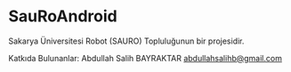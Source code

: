 # SauRoAndroid

Sakarya Üniversitesi Robot (SAURO) Topluluğunun bir projesidir.

Katkıda Bulunanlar:
Abdullah Salih BAYRAKTAR					abdullahsalihb@gmail.com
